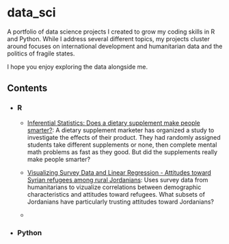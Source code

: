 # data_sci
A portfolio of data science projects I created to grow my coding skills in R and Python. While I address several different topics, my projects cluster around  focuses on international development and humanitarian data and the politics of fragile states.

I hope you enjoy exploring the data alongside me.

## Contents

- ### R

     - [Inferential Statistics: Does a dietary supplement make people smarter?](https://rpubs.com/tliptrot/581110): A dietary supplement marketer has organized a study to investigate the effects of their product. They had randomly assigned students take different supplements or none, then complete mental math problems as fast as they good. But did the supplements really make people smarter?

     - [Visualizing Survey Data and Linear Regression - Attitudes toward Syrian refugees among rural Jordanians](https://rpubs.com/tliptrot/567264): Uses survey data from humanitarians to vizualize correlations between demographic characteristics and attitudes toward refugees. What subsets of Jordanians have particularly trusting attitudes toward Jordanians?

     - 

- ### Python

